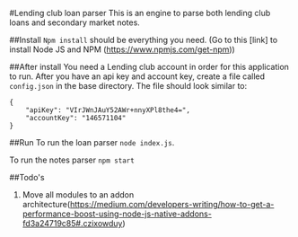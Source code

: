 #Lending club loan parser
This is an engine to parse both lending club loans and secondary market notes.

##Install
`Npm install` should be everything you need.
(Go to this [link] to install Node JS and NPM (https://www.npmjs.com/get-npm))

##After install
You need a Lending club account in order for this application to run. After you have an api key and account key, create a file called `config.json` in the base directory. The file should look similar to:

	
~~~~
{
	"apiKey": "VIrJWnJAuY52AWr+nnyXPl8the4=",
	"accountKey": "146571104"
}
~~~~


##Run
To run the loan parser `node index.js`.

To run the notes parser `npm start` 


##Todo's
1. Move all modules to an addon architecture(https://medium.com/developers-writing/how-to-get-a-performance-boost-using-node-js-native-addons-fd3a24719c85#.czixowduy)
